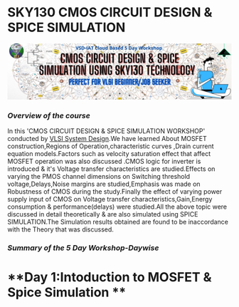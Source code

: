 # SKY130 CMOS CIRCUIT DESIGN & SPICE SIMULATION
![](simulation/Banner.jpg)
### **_Overview of the course_**
In this 'CMOS CIRCUIT DESIGN & SPICE SIMULATION WORKSHOP' conducted by [VLSI System Design]( https://www.vlsisystemdesign.com/).We have learned About MOSFET construction,Regions of Operation,characteristic curves ,Drain current equation models.Factors such as velocity saturation effect that affect MOSFET operation was also discussed .CMOS logic for inverter is introduced & it's Voltage transfer characteristics are studied.Effects on varying the PMOS channel dimensions on Switching threshold voltage,Delays,Noise margins are studied,Emphasis was made on Robustness of CMOS during the study.Finally the effect of varying power supply input of CMOS on Voltage transfer characteristics,Gain,Energy consumption & performance(delays) were studied.All the above topic were discussed in detail theoretically & are also simulated using SPICE SIMULATION.The Simulation results obtained are found to be inaccordance with the Theory that was discussed.
### **_Summary of the 5 Day Workshop-Daywise_**
# **Day 1:Intoduction to MOSFET & Spice Simulation **
